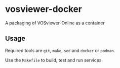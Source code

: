 # vosviewer-docker

A packaging of VOSviewer-Online as a container

## Usage

Required tools are `git`, `make`, `sed` and `docker` or `podman`.

Use the `Makefile` to build, test and run services.


